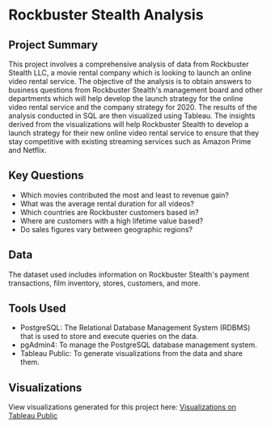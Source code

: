 # Rockbuster Stealth Analysis
## Project Summary
This project involves a comprehensive analysis of data from Rockbuster Stealth LLC, a movie rental company which is looking to launch an online video rental service. The objective of the analysis is to obtain answers to business questions from Rockbuster Stealth's management board and other departments which will help develop the launch strategy for the online video rental service and the company strategy for 2020. The results of the analysis conducted in SQL are then visualized using Tableau. The insights derived from the visualizations will help Rockbuster Stealth to develop a launch strategy for their new online video rental service to ensure that they stay competitive with existing streaming services such as Amazon Prime and Netflix.
## Key Questions
- Which movies contributed the most and least to revenue gain?
- What was the average rental duration for all videos?
- Which countries are Rockbuster customers based in?
- Where are customers with a high lifetime value based?
- Do sales figures vary between geographic regions?
## Data
The dataset used includes information on Rockbuster Stealth's payment transactions, film inventory, stores, customers, and more.
## Tools Used
- PostgreSQL: The Relational Database Management System (RDBMS) that is used to store and execute queries on the data.
- pgAdmin4: To manage the PostgreSQL database management system.
- Tableau Public: To generate visualizations from the data and share them.
## Visualizations
View visualizations generated for this project here: [Visualizations on Tableau Public](https://public.tableau.com/app/profile/priya.agrawal4103/viz/RockbusterStealthOnlineVideoServiceLaunchStrategyStoryboard/Story1?publish=yes)
